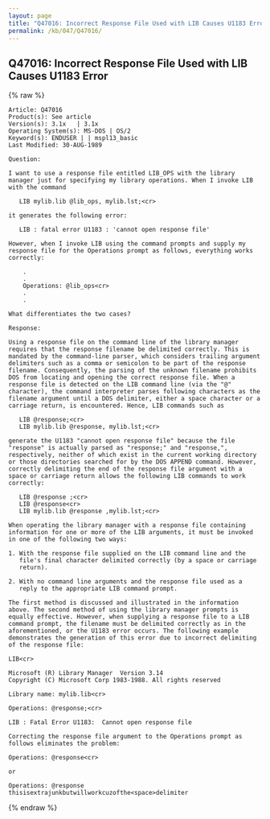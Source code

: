 ```yaml
---
layout: page
title: "Q47016: Incorrect Response File Used with LIB Causes U1183 Error"
permalink: /kb/047/Q47016/
---
```


## Q47016: Incorrect Response File Used with LIB Causes U1183 Error

{% raw %}

	Article: Q47016
	Product(s): See article
	Version(s): 3.1x   | 3.1x
	Operating System(s): MS-DOS | OS/2
	Keyword(s): ENDUSER | | mspl13_basic
	Last Modified: 30-AUG-1989
	
	Question:
	
	I want to use a response file entitled LIB_OPS with the library
	manager just for specifying my library operations. When I invoke LIB
	with the command
	
	   LIB mylib.lib @lib_ops, mylib.lst;<cr>
	
	it generates the following error:
	
	   LIB : fatal error U1183 : 'cannot open response file'
	
	However, when I invoke LIB using the command prompts and supply my
	response file for the Operations prompt as follows, everything works
	correctly:
	
	    .
	    .
	    Operations: @lib_ops<cr>
	    .
	    .
	
	What differentiates the two cases?
	
	Response:
	
	Using a response file on the command line of the library manager
	requires that the response filename be delimited correctly. This is
	mandated by the command-line parser, which considers trailing argument
	delimiters such as a comma or semicolon to be part of the response
	filename. Consequently, the parsing of the unknown filename prohibits
	DOS from locating and opening the correct response file. When a
	response file is detected on the LIB command line (via the "@"
	character), the command interpreter parses following characters as the
	filename argument until a DOS delimiter, either a space character or a
	carriage return, is encountered. Hence, LIB commands such as
	
	   LIB @response;<cr>
	   LIB mylib.lib @response, mylib.lst;<cr>
	
	generate the U1183 "cannot open response file" because the file
	"response" is actually parsed as "response;" and "response,",
	respectively, neither of which exist in the current working directory
	or those directories searched for by the DOS APPEND command. However,
	correctly delimiting the end of the response file argument with a
	space or carriage return allows the following LIB commands to work
	correctly:
	
	   LIB @response ;<cr>
	   LIB @response<cr>
	   LIB mylib.lib @response ,mylib.lst;<cr>
	
	When operating the library manager with a response file containing
	information for one or more of the LIB arguments, it must be invoked
	in one of the following two ways:
	
	1. With the response file supplied on the LIB command line and the
	   file's final character delimited correctly (by a space or carriage
	   return).
	
	2. With no command line arguments and the response file used as a
	   reply to the appropriate LIB command prompt.
	
	The first method is discussed and illustrated in the information
	above. The second method of using the library manager prompts is
	equally effective. However, when supplying a response file to a LIB
	command prompt, the filename must be delimited correctly as in the
	aforementioned, or the U1183 error occurs. The following example
	demonstrates the generation of this error due to incorrect delimiting
	of the response file:
	
	LIB<cr>
	
	Microsoft (R) Library Manager  Version 3.14
	Copyright (C) Microsoft Corp 1983-1988. All rights reserved
	
	Library name: mylib.lib<cr>
	
	Operations: @response;<cr>
	
	LIB : Fatal Error U1183:  Cannot open response file
	
	Correcting the response file argument to the Operations prompt as
	follows eliminates the problem:
	
	Operations: @response<cr>
	
	or
	
	Operations: @response thisisextrajunkbutwillworkcuzofthe<space>delimiter

{% endraw %}
